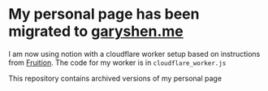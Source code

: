 # My personal page has been migrated to <a href="https://garyshen.me/">garyshen.me</a>
I am now using notion with a cloudflare worker setup based on instructions from <a href="https://fruitionsite.com/">Fruition</a>. The code for my worker is in `cloudflare_worker.js` 

This repository contains archived versions of my personal page
